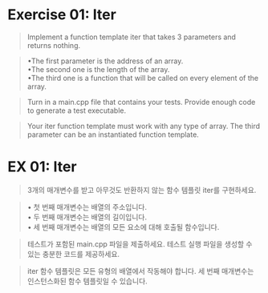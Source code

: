 # Exercise 01: Iter

>Implement a function template iter that takes 3 parameters and returns nothing.  

> •The first parameter is the address of an array.  
> •The second one is the length of the array.  
> •The third one is a function that will be called on every element of the array.  

>Turn in a main.cpp file that contains your tests. Provide enough code to generate a test executable.  

>Your iter function template must work with any type of array. The third parameter can be an instantiated function template. 


# EX 01: Iter

> 3개의 매개변수를 받고 아무것도 반환하지 않는 함수 템플릿 iter를 구현하세요.

> • 첫 번째 매개변수는 배열의 주소입니다.  
> • 두 번째 매개변수는 배열의 길이입니다.  
> • 세 번째 매개변수는 배열의 모든 요소에 대해 호출될 함수입니다.  

> 테스트가 포함된 main.cpp 파일을 제출하세요. 테스트 실행 파일을 생성할 수 있는 충분한 코드를 제공하세요.  

> iter 함수 템플릿은 모든 유형의 배열에서 작동해야 합니다. 세 번째 매개변수는 인스턴스화된 함수 템플릿일 수 있습니다.
